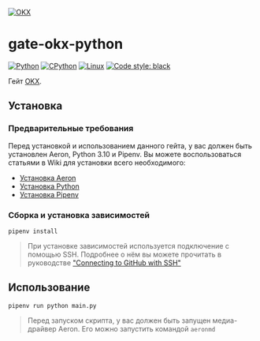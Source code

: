 [![OKX](https://user-images.githubusercontent.com/44947427/166470904-b9810b07-520b-421f-b180-1d33fed8cd6a.png)](https://www.okx.com)

# gate-okx-python

[![Python](https://img.shields.io/badge/python-3.10-blue)](https://www.python.org/downloads/)
[![CPython](https://img.shields.io/badge/implementation-cpython-blue)](https://github.com/python/cpython)
[![Linux](https://img.shields.io/badge/platform-linux-lightgrey)](https://ru.wikipedia.org/wiki/Linux)
[![Code style: black](https://img.shields.io/badge/code%20style-black-000000.svg)](https://github.com/psf/black)

Гейт [OKX](https://www.okx.com).

## Установка

### Предварительные требования

Перед установкой и использованием данного гейта, у вас должен быть установлен Aeron, Python 3.10 и Pipenv. Вы можете
воспользоваться статьями в Wiki для установки всего необходимого:

- [Установка Aeron](https://github.com/RoboTradeCode/gate-okx-python/wiki/Установка-Aeron)
- [Установка Python](https://github.com/RoboTradeCode/gate-okx-python/wiki/Установка-Python)
- [Установка Pipenv](https://github.com/RoboTradeCode/gate-okx-python/wiki/Установка-Pipenv)

### Сборка и установка зависимостей

```shell
pipenv install
```

> При установке зависимостей используется подключение с помощью SSH. Подробнее о нём вы можете прочитать в
> руководстве ["Connecting to GitHub with SSH"](https://docs.github.com/en/authentication/connecting-to-github-with-ssh)

## Использование

```shell
pipenv run python main.py
```

> Перед запуском скрипта, у вас должен быть запущен медиа-драйвер Aeron. Его можно запустить командой `aeronmd`
